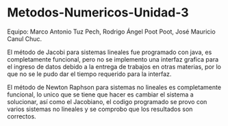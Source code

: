 # Metodos-Numericos-Unidad-3 
Equipo: Marco Antonio Tuz Pech, Rodrigo Ángel Poot Poot, José Mauricio Canul Chuc.

El método de Jacobi para sistemas lineales fue programado con java, es completamente funcional, pero no se implemento una interfaz grafica para el ingreso de datos debido a la entrega de trabajos en otras materias, por lo que no se le pudo dar el tiempo requerido para la interfaz.

El método de Newton Raphson para sistemas no lineales es completamente funcional, lo unico que se tiene que hacer es cambiar el sistema a solucionar, así como el Jacobiano, el codigo programado se provo con varios sistemas no lineales y se comprobo que los resultados son correctos.
